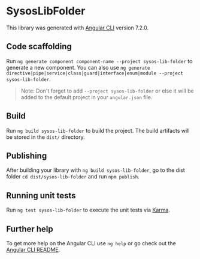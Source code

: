 # SysosLibFolder

This library was generated with [Angular CLI](https://github.com/angular/angular-cli) version 7.2.0.

## Code scaffolding

Run `ng generate component component-name --project sysos-lib-folder` to generate a new component. You can also use `ng generate directive|pipe|service|class|guard|interface|enum|module --project sysos-lib-folder`.
> Note: Don't forget to add `--project sysos-lib-folder` or else it will be added to the default project in your `angular.json` file. 

## Build

Run `ng build sysos-lib-folder` to build the project. The build artifacts will be stored in the `dist/` directory.

## Publishing

After building your library with `ng build sysos-lib-folder`, go to the dist folder `cd dist/sysos-lib-folder` and run `npm publish`.

## Running unit tests

Run `ng test sysos-lib-folder` to execute the unit tests via [Karma](https://karma-runner.github.io).

## Further help

To get more help on the Angular CLI use `ng help` or go check out the [Angular CLI README](https://github.com/angular/angular-cli/blob/master/README.md).
